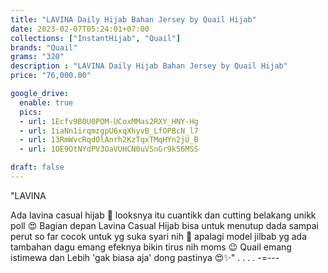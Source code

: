 ```yaml
---
title: "LAVINA Daily Hijab Bahan Jersey by Quail Hijab"
date: 2023-02-07T05:24:01+07:00
collections: ["InstantHijab", "Quail"]
brands: "Quail"
grams: "320"
description : "LAVINA Daily Hijab Bahan Jersey by Quail Hijab"
price: "76,000.00"

google_drive:
  enable: true
  pics:
  - url: 1Ecfv9B0U0POM-UCoxMMas2RXY_HNY-Hg
  - url: 1iaNn1irqmzgpU6xqXhyvB_LfOPBcN_l7
  - url: 13RmWvcRqdOlAnrh2KzTqxTMqHYn2jU_B
  - url: 1OE9OtNYdPV3OaVUHCN0uVSnGr9kS6MSS

draft: false
---
```


"LAVINA 

Ada lavina casual hijab 🤍 looksnya itu cuantikk dan cutting belakang unikk poll 😍 Bagian depan Lavina Casual Hijab bisa untuk menutup dada sampai perut so far cocok untuk yg suka syari nih 🥰 apalagi model jilbab yg ada tambahan dagu emang efeknya bikin tirus nih moms 😉 Quail emang istimewa dan Lebih 'gak biasa aja' dong pastinya 😍✨"
.
.
.
.
-=---
